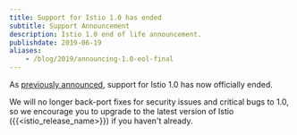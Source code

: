 ```yaml
---
title: Support for Istio 1.0 has ended
subtitle: Support Announcement
description: Istio 1.0 end of life announcement.
publishdate: 2019-06-19
aliases:
    - /blog/2019/announcing-1.0-eol-final
---
```


As [previously announced](/news/2019/announcing-1.0-eol/), support for Istio 1.0 has now officially ended.

We will no longer back-port fixes for security issues and critical bugs to 1.0, so we encourage you to upgrade to the latest version of Istio ({{<istio_release_name>}}) if you haven't already.
